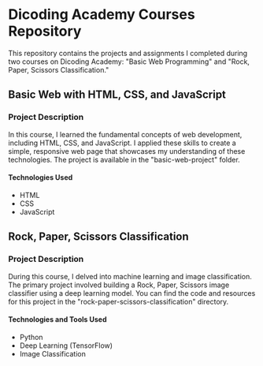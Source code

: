 # Dicoding Academy Courses Repository

This repository contains the projects and assignments I completed during two courses on Dicoding Academy: "Basic Web Programming" and "Rock, Paper, Scissors Classification."

## Basic Web with HTML, CSS, and JavaScript

### Project Description

In this course, I learned the fundamental concepts of web development, including HTML, CSS, and JavaScript. I applied these skills to create a simple, responsive web page that showcases my understanding of these technologies. The project is available in the "basic-web-project" folder.

#### Technologies Used

- HTML
- CSS
- JavaScript

## Rock, Paper, Scissors Classification

### Project Description

During this course, I delved into machine learning and image classification. The primary project involved building a Rock, Paper, Scissors image classifier using a deep learning model. You can find the code and resources for this project in the "rock-paper-scissors-classification" directory.

#### Technologies and Tools Used

- Python
- Deep Learning (TensorFlow)
- Image Classification
